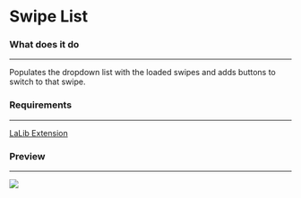 # **Swipe List**

### What does it do
___

Populates the dropdown list with the loaded swipes and adds buttons to switch to that swipe.


### Requirements
___

[LaLib Extension](https://github.com/LenAnderson/SillyTavern-LALib)

### Preview
___

![](https://files.catbox.moe/bccthg.png)




